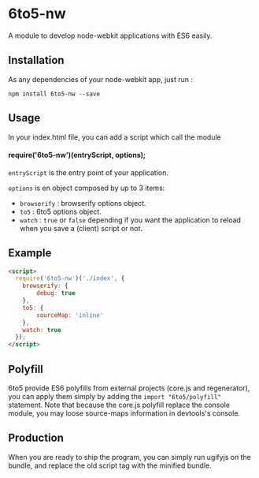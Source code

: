 # 6to5-nw

A module to develop node-webkit applications with ES6 easily.

## Installation
As any dependencies of your node-webkit app, just run :

    npm install 6to5-nw --save

## Usage

In your index.html file, you can add a script which call the module

#### require('6to5-nw')(entryScript, options);

`entryScript` is the entry point of your application.

`options` is en object composed by up to 3 items:
  - `browserify` : browserify options object.
  - `to5` : 6to5 options object.
  - `watch` : `true` or `false` depending if you want the application to reload when you save a (client) script or not.

## Example

```html
<script>
  require('6to5-nw')('./index', {
  	browserify: {
  		debug: true
  	},
  	to5: {
  		sourceMap: 'inline'
  	},
  	watch: true
  });
</script>
```

## Polyfill

6to5 provide ES6 polyfills from external projects (core.js and regenerator), you can apply them simply by adding the `import "6to5/polyfill"` statement. Note that because the core.js polyfill replace the console module, you may loose source-maps information in devtools's console.

## Production

When you are ready to ship the program, you can simply run ugifyjs on the bundle, and replace the old script tag with the minified bundle.
